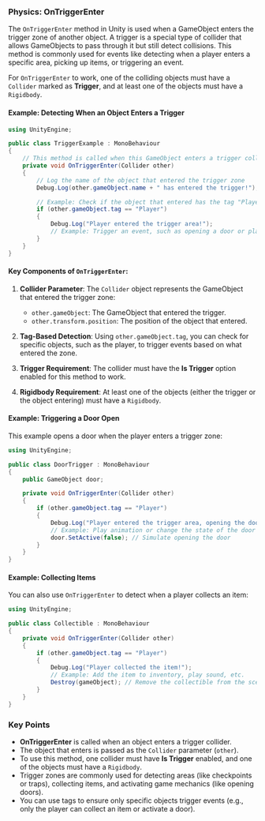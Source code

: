 
### Physics: OnTriggerEnter

The `OnTriggerEnter` method in Unity is used when a GameObject enters the trigger zone of another object. A trigger is a special type of collider that allows GameObjects to pass through it but still detect collisions. This method is commonly used for events like detecting when a player enters a specific area, picking up items, or triggering an event.

For `OnTriggerEnter` to work, one of the colliding objects must have a `Collider` marked as **Trigger**, and at least one of the objects must have a `Rigidbody`.

#### Example: Detecting When an Object Enters a Trigger

```csharp
using UnityEngine;

public class TriggerExample : MonoBehaviour
{
    // This method is called when this GameObject enters a trigger collider
    private void OnTriggerEnter(Collider other)
    {
        // Log the name of the object that entered the trigger zone
        Debug.Log(other.gameObject.name + " has entered the trigger!");

        // Example: Check if the object that entered has the tag "Player"
        if (other.gameObject.tag == "Player")
        {
            Debug.Log("Player entered the trigger area!");
            // Example: Trigger an event, such as opening a door or playing a sound
        }
    }
}
```

#### Key Components of `OnTriggerEnter`:

1. **Collider Parameter**: The `Collider` object represents the GameObject that entered the trigger zone:
   - `other.gameObject`: The GameObject that entered the trigger.
   - `other.transform.position`: The position of the object that entered.

2. **Tag-Based Detection**: Using `other.gameObject.tag`, you can check for specific objects, such as the player, to trigger events based on what entered the zone.

3. **Trigger Requirement**: The collider must have the **Is Trigger** option enabled for this method to work.

4. **Rigidbody Requirement**: At least one of the objects (either the trigger or the object entering) must have a `Rigidbody`.

#### Example: Triggering a Door Open

This example opens a door when the player enters a trigger zone:

```csharp
using UnityEngine;

public class DoorTrigger : MonoBehaviour
{
    public GameObject door;

    private void OnTriggerEnter(Collider other)
    {
        if (other.gameObject.tag == "Player")
        {
            Debug.Log("Player entered the trigger area, opening the door!");
            // Example: Play animation or change the state of the door
            door.SetActive(false); // Simulate opening the door
        }
    }
}
```

#### Example: Collecting Items

You can also use `OnTriggerEnter` to detect when a player collects an item:

```csharp
using UnityEngine;

public class Collectible : MonoBehaviour
{
    private void OnTriggerEnter(Collider other)
    {
        if (other.gameObject.tag == "Player")
        {
            Debug.Log("Player collected the item!");
            // Example: Add the item to inventory, play sound, etc.
            Destroy(gameObject); // Remove the collectible from the scene
        }
    }
}
```

### Key Points

- **OnTriggerEnter** is called when an object enters a trigger collider.
- The object that enters is passed as the `Collider` parameter (`other`).
- To use this method, one collider must have **Is Trigger** enabled, and one of the objects must have a `Rigidbody`.
- Trigger zones are commonly used for detecting areas (like checkpoints or traps), collecting items, and activating game mechanics (like opening doors).
- You can use tags to ensure only specific objects trigger events (e.g., only the player can collect an item or activate a door).
